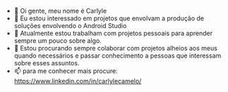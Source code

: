 - 👋 Oi gente, meu nome é Carlyle
- 👀 Eu estou interessado em projetos que envolvam a produção de soluções envolvendo o Android Studio
- 🌱 Atualmente estou trabalham com projetos pessoais para aprender sempre um pouco sobre algo.
- 💞️ Estou procurando sempre colaborar com projetos alheios aos meus quando necessários e passar conhecimento a pessoas que interessam sobre esses assuntos.
- 📫 para me conhecer mais procure: https://www.linkedin.com/in/carlylecamelo/

<!---
CroyzCamel/CroyzCamel is a ✨ special ✨ repository because its `README.md` (this file) appears on your GitHub profile.
You can click the Preview link to take a look at your changes.
--->
